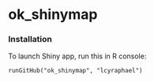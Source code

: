 ok_shinymap
=============

### Installation 

To launch Shiny app, run this in R console:

```
runGitHub("ok_shinymap", "lcyraphael")
```
